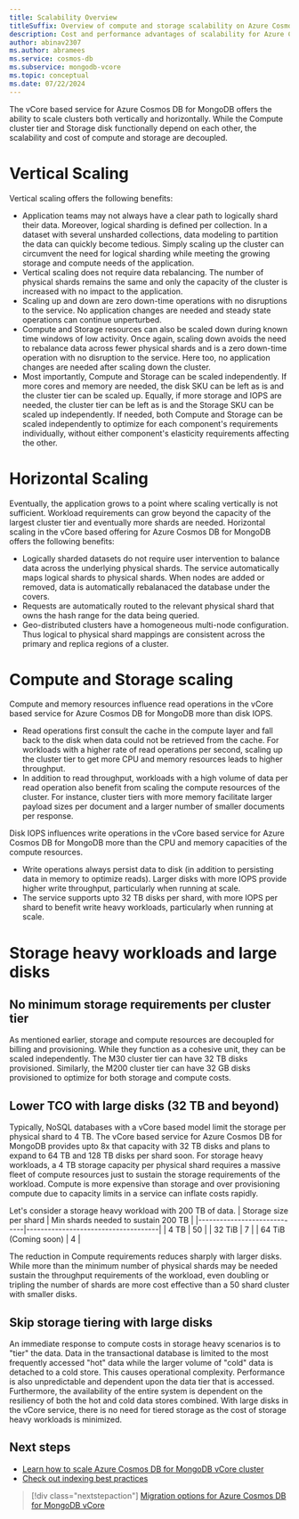 ```yaml
---
title: Scalability Overview
titleSuffix: Overview of compute and storage scalability on Azure Cosmos DB for MongoDB vCore
description: Cost and performance advantages of scalability for Azure Cosmos DB for MongoDB vCore
author: abinav2307
ms.author: abramees
ms.service: cosmos-db
ms.subservice: mongodb-vcore
ms.topic: conceptual
ms.date: 07/22/2024
---
```


The vCore based service for Azure Cosmos DB for MongoDB offers the ability to scale clusters both vertically and horizontally. While the Compute cluster tier and Storage disk functionally depend on each other, the scalability and cost of compute and storage are decoupled.

# Vertical Scaling
Vertical scaling offers the following benefits:
- Application teams may not always have a clear path to logically shard their data. Moreover, logical sharding is defined per collection. In a dataset with several unsharded collections, data modeling to partition the data can quickly become tedious. Simply scaling up the cluster can circumvent the need for logical sharding while meeting the growing storage and compute needs of the application.
- Vertical scaling does not require data rebalancing. The number of physical shards remains the same and only the capacity of the cluster is increased with no impact to the application.
- Scaling up and down are zero down-time operations with no disruptions to the service. No application changes are needed and steady state operations can continue unperturbed.
- Compute and Storage resources can also be scaled down during known time windows of low activity. Once again, scaling down avoids the need to rebalance data across fewer physical shards and is a zero down-time operation with no disruption to the service. Here too, no application changes are needed after scaling down the cluster.
- Most importantly, Compute and Storage can be scaled independently. If more cores and memory are needed, the disk SKU can be left as is and the cluster tier can be scaled up. Equally, if more storage and IOPS are needed, the cluster tier can be left as is and the Storage SKU can be scaled up independently. If needed, both Compute and Storage can be scaled independently to optimize for each component's requirements individually, without either component's elasticity requirements affecting the other.


# Horizontal Scaling
Eventually, the application grows to a point where scaling vertically is not sufficient. Workload requirements can grow beyond the capacity of the largest cluster tier and eventually more shards are needed. Horizontal scaling in the vCore based offering for Azure Cosmos DB for MongoDB offers the following benefits:
- Logically sharded datasets do not require user intervention to balance data across the underlying physical shards. The service automatically maps logical shards to physical shards. When nodes are added or removed, data is automatically rebalanaced the database under the covers.
- Requests are automatically routed to the relevant physical shard that owns the hash range for the data being queried.
- Geo-distributed clusters have a homogeneous multi-node configuration. Thus logical to physical shard mappings are consistent across the primary and replica regions of a cluster.


# Compute and Storage scaling
Compute and memory resources influence read operations in the vCore based service for Azure Cosmos DB for MongoDB more than disk IOPS. 
- Read operations first consult the cache in the compute layer and fall back to the disk when data could not be retrieved from the cache. For workloads with a higher rate of read operations per second, scaling up the cluster tier to get more CPU and memory resources leads to higher throughput.
- In addition to read throughput, workloads with a high volume of data per read operation also benefit from scaling the compute resources of the cluster. For instance, cluster tiers with more memory facilitate larger payload sizes per document and a larger number of smaller documents per response.

Disk IOPS influences write operations in the vCore based service for Azure Cosmos DB for MongoDB more than the CPU and memory capacities of the compute resources.
- Write operations always persist data to disk (in addition to persisting data in memory to optimize reads). Larger disks with more IOPS provide higher write throughput, particularly when running at scale.
- The service supports upto 32 TB disks per shard, with more IOPS per shard to benefit write heavy workloads, particularly when running at scale.


# Storage heavy workloads and large disks
## No minimum storage requirements per cluster tier
As mentioned earlier, storage and compute resources are decoupled for billing and provisioning. While they function as a cohesive unit, they can be scaled independently. The M30 cluster tier can have 32 TB disks provisioned. Similarly, the M200 cluster tier can have 32 GB disks provisioned to optimize for both storage and compute costs. 

## Lower TCO with large disks (32 TB and beyond)
Typically, NoSQL databases with a vCore based model limit the storage per physical shard to 4 TB. The vCore based service for Azure Cosmos DB for MongoDB provides upto 8x that capacity with 32 TB disks and plans to expand to 64 TB and 128 TB disks per shard soon. For storage heavy workloads, a 4 TB storage capacity per physical shard requires a massive fleet of compute resources just to sustain the storage requirements of the workload. Compute is more expensive than storage and over provisioning compute due to capacity limits in a service can inflate costs rapidly. 

Let's consider a storage heavy workload with 200 TB of data. 
| Storage size per shard      | Min shards needed to sustain 200 TB | 
|-----------------------------|-------------------------------------|
| 4 TB                        | 50                                  | 
| 32 TiB                      | 7                                   | 
| 64 TiB (Coming soon)        | 4                                   | 

The reduction in Compute requirements reduces sharply with larger disks. While more than the minimum number of physical shards may be needed sustain the throughput requirements of the workload, even doubling or tripling the number of shards are more cost effective than a 50 shard cluster with smaller disks.

## Skip storage tiering with large disks
An immediate response to compute costs in storage heavy scenarios is to "tier" the data. Data in the transactional database is limited to the most frequently accessed "hot" data while the larger volume of "cold" data is detached to a cold store. This causes operational complexity. Performance is also unpredictable and dependent upon the data tier that is accessed. Furthermore, the availability of the entire system is dependent on the resiliency of both the hot and cold data stores combined. With large disks in the vCore service, there is no need for tiered storage as the cost of storage heavy workloads is minimized.

## Next steps
- [Learn how to scale Azure Cosmos DB for MongoDB vCore cluster](./how-to-scale-cluster.md)
- [Check out indexing best practices](./how-to-create-indexes.md)

> [!div class="nextstepaction"]
> [Migration options for Azure Cosmos DB for MongoDB vCore](migration-options.md)

